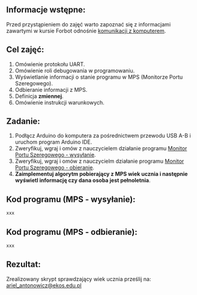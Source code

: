 ## Informacje wstępne:

Przed przystąpieniem do zajęć warto zapoznać się z informacjami zawartymi w kursie Forbot odnośnie [komunikacji z komputerem](https://forbot.pl/blog/kurs-arduino-uart-komunikacja-z-komputerem-pc-zmienne-id3836).

## Cel zajęć:
1. Omówienie protokołu UART.
1. Omówienie roli debugowania w programowaniu.
2. Wyświetlanie informacji o stanie programu w MPS (Monitorze Portu Szeregowego).
3. Odbieranie informacji z MPS.
4. Definicja **zmiennej**.
4. Omówienie instrukcji warunkowych.

## Zadanie:
1. Podłącz Arduino do komputera za pośrednictwem przewodu USB A-B i uruchom program Arduino IDE.
2. Zweryfikuj, wgraj i omów z nauczycielem działanie programu [Monitor Portu Szeregowego - wysyłanie]().
3. Zweryfikuj, wgraj i omów z nauczycielm działanie programu [Monitor Portu Szeregowego - obieranie]().
4. **Zaimplementuj algorytm pobierający z MPS wiek ucznia i następnie wyświetl informację czy dana osoba jest pełnoletnia**.

## Kod programu (MPS - wysyłanie):
```c++
xxx

```
## Kod programu (MPS - odbieranie):
```c++
xxx

```

## Rezultat:
Zrealizowany skrypt sprawdzający wiek ucznia prześlij na: ariel_antonowicz@ekos.edu.pl
